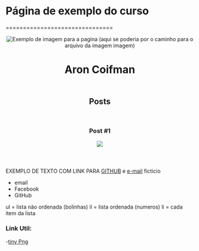 # Página de exemplo do curso
===============================

<!DOCTYPE html>
<html>
	<head>
		<meta charset="utf-8">
		<title>Aron Coifman</title>
	</head>
	<body>
		<header>
			<img src="imagem_exemplo_1.jpg" alt="Exemplo de imagem para a pagina"> (aqui se poderia por o caminho para o arquivo da imagem imagem)
			<h1>Aron Coifman</h1>
		</header>
		<section>
			<header>
				<h2>Posts</h2>
			</header>
			<article>
				<header>
					<h3>Post #1</h3>
					<img src="imagem_exemplo_2" "alt="Segundo exemplo de imagem">
				</header>
				<p>
					EXEMPLO DE TEXTO COM LINK PARA <a href="https://github.com/aroncoifman/dio-desafio-github-primeiro-repositorio" target="_blank">GITHUB</a> e <a href="mailto:aron@coifman.com">e-mail</a> ficticio
				</p>
			</article>
		</section>
		<footer>
			<ul>
				<li>
					email
				</li>
				<li>
					Facebook
				</li>
				<li>
					GitHub
				</li>
			</ul>
		</footer>
	</body>
</html>

ul = lista não ordenada (bolinhas)
il = lista ordenada (numeros)
li = cada item da lista

### Link Util:

-[tiny Png](https://tinypng.com/) 

	